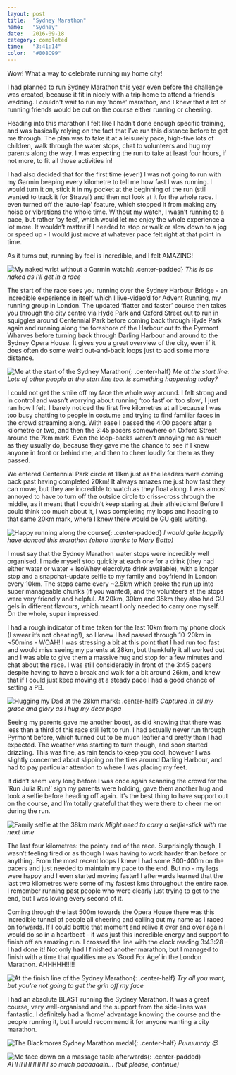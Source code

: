 ```yaml
---
layout: post
title:  "Sydney Marathon"
name:   "Sydney"
date:   2016-09-18
category: completed
time:   "3:41:14"
color:  "#008C99"
---
```


Wow! What a way to celebrate running my home city!

I had planned to run Sydney Marathon this year even before the challenge was created, because it fit in nicely with a trip home to attend a friend’s wedding. I couldn't wait to run my ‘home’ marathon, and I knew that a lot of running friends would be out on the course either running or cheering.

Heading into this marathon I felt like I hadn’t done enough specific training, and was basically relying on the fact that I’ve run this distance before to get me through. The plan was to take it at a leisurely pace, high-five lots of children, walk through the water stops, chat to volunteers and hug my parents along the way. I was expecting the run to take at least four hours, if not more, to fit all those activities in!

I had also decided that for the first time (ever!) I was not going to run with my Garmin beeping every kilometre to tell me how fast I was running. I would turn it on, stick it in my pocket at the beginning of the run (still wanted to track it for Strava!) and then not look at it for the whole race. I even turned off the ‘auto-lap’ feature, which stopped it from making any noise or vibrations the whole time. Without my watch, I wasn’t running to a pace, but rather ‘by feel’, which would let me enjoy the whole experience a lot more. It wouldn’t matter if I needed to stop or walk or slow down to a jog or speed up - I would just move at whatever pace felt right at that point in time.

As it turns out, running by feel is incredible, and I felt AMAZING!

![My naked wrist without a Garmin watch](images/sydney-naked-wrist.jpg){: .center-padded}
*This is as naked as I'll get in a race*

The start of the race sees you running over the Sydney Harbour Bridge - an incredible experience in itself which I live-video’d for Advent Running, my running group in London. The updated ‘flatter and faster’ course then takes you through the city centre via Hyde Park and Oxford Street out to run in squiggles around Centennial Park before coming back  through Hyde Park again and running along the foreshore of the Harbour out to the Pyrmont Wharves before turning back through Darling Harbour and around to the Sydney Opera House. It gives you a great overview of the city, even if it does often do some weird out-and-back loops just to add some more distance.

![Me at the start of the Sydney Marathon](images/sydney-start-line.jpg){: .center-half}
*Me at the start line. Lots of other people at the start line too. Is something happening today?*

I could not get the smile off my face the whole way around. I felt strong and in control and wasn’t worrying about running ‘too fast’ or ‘too slow’, I just ran how I felt. I barely noticed the first five kilometres at all because I was too busy chatting to people in costume and trying to find familiar faces in the crowd streaming along. With ease I passed the 4:00 pacers after a kilometre or two, and then the 3:45 pacers somewhere on Oxford Street around the 7km mark. Even the loop-backs weren’t annoying me as much as they usually do, because they gave me the chance to see if I knew anyone in front or behind me, and then to cheer loudly for them as they passed.

We entered Centennial Park circle at 11km just as the leaders were coming back past having completed 20km! It always amazes me just how fast they can move, but they are incredible to watch as they float along. I was almost annoyed to have to turn off the outside circle to criss-cross through the middle, as it meant that I couldn’t keep staring at their athleticism! Before I could think too much about it, I was completing my loops and heading to that same 20km mark, where I knew there would be GU gels waiting.

![Happy running along the course](images/sydney-mary-happy.jpg){: .center-padded}
*I would quite happily have danced this marathon (photo thanks to Mary Botto)*

I must say that the Sydney Marathon water stops were incredibly well organised. I made myself stop quickly at each one for a drink (they had either water or water + IsoWhey elecrolyte drink available), with a longer stop and a snapchat-update selfie to my family and boyfriend in London every 10km. The stops came every ~2.5km which broke the run up into super manageable chunks (if you wanted), and the volunteers at the stops were very friendly and helpful. At 20km, 30km and 35km they also had GU gels in different flavours, which meant I only needed to carry one myself. On the whole, super impressed.

I had a rough indicator of time taken for the last 10km from my phone clock (I swear it’s not cheating!), so I knew I had passed through 10-20km in ~50mins - WOAH! I was stressing a bit at this point that I had run too fast and would miss seeing my parents at 28km, but thankfully it all worked out and I was able to give them a massive hug and stop for a few minutes and chat about the race. I was still considerably in front of the 3:45 pacers despite having to have a break and walk for a bit around 26km, and knew that if I could just keep moving at a steady pace I had a good chance of setting a PB.

![Hugging my Dad at the 28km mark](images/sydney-hug-dad.jpg){: .center-half}
*Captured in all my grace and glory as I hug my dear papa*

Seeing my parents gave me another boost, as did knowing that there was less than a third of this race still left to run. I had actually never run through Pyrmont before, which turned out to be much leafier and pretty than I had expected. The weather was starting to turn though, and soon started drizzling. This was fine, as rain tends to keep you cool, however I was slightly concerned about slipping on the tiles around Darling Harbour, and had to pay particular attention to where I was placing my feet.

It didn’t seem very long before I was once again scanning the crowd for the ‘Run Julia Run!’ sign my parents were holding, gave them another hug and took a selfie before heading off again. It’s the best thing to have support out on the course, and I’m totally grateful that they were there to cheer me on during the run.

![Family selfie at the 38km mark](images/sydney-family-selfie.jpg)
*Might need to carry a selfie-stick with me next time*

The last four kilometres: the pointy end of the race. Surprisingly though, I wasn’t feeling tired or as though I was having to work harder than before or anything. From the most recent loops I knew I had some 300-400m on the pacers and just needed to maintain my pace to the end. But no - my legs were happy and I even started moving faster! I afterwards learned that the last two kilometres were some of my fastest kms throughout the entire race. I remember running past people who were clearly just trying to get to the end, but I was loving every second of it.

Coming through the last 500m towards the Opera House there was this incredible tunnel of people all cheering and calling out my name as I raced on forwards. If I could bottle that moment and relive it over and over again I would do so in a heartbeat - it was just this incredible energy and support to finish off an amazing run. I crossed the line with the clock reading 3:43:28 - I had done it! Not only had I finished another marathon, but I managed to finish with a time that qualifies me as ‘Good For Age’ in the London Marathon. AHHHHH!!!!!

![At the finish line of the Sydney Marathon](images/sydney-finish-line.jpg){: .center-half}
*Try all you want, but you're not going to get the grin off my face*

I had an absolute BLAST running the Sydney Marathon. It was a great course, very well-organised and the support from the side-lines was fantastic. I definitely had a ‘home’ advantage knowing the course and the people running it, but I would recommend it for anyone wanting a city marathon.

![The Blackmores Sydney Marathon medal](images/sydney-medal.jpg){: .center-half}
*Puuuuurdy 😍*

![Me face down on a massage table afterwards](images/sydney-massage-table.jpg){: .center-padded}
*AHHHHHHHH so much paaaaaain... (but please, continue)*